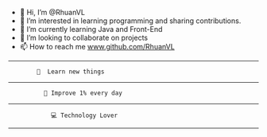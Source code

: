 - 👋 Hi, I’m @RhuanVL
- 👀 I’m interested in learning programming and sharing contributions.
- 🌱 I’m currently learning Java and Front-End
- 💞️ I’m looking to collaborate on projects
- 📫 How to reach me www.github.com/RhuanVL

--------------------------------------------------------------------------------------------------
            📖  Learn new things
--------------------------------------------------------------------------------------------------
              🏅 Improve 1% every day
--------------------------------------------------------------------------------------------------
                💻 Technology Lover
--------------------------------------------------------------------------------------------------


<!---
RhuanVL/RhuanVL is a ✨ special ✨ repository because its `README.md` (this file) appears on your GitHub profile.
You can click the Preview link to take a look at your changes.
--->
